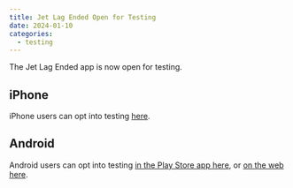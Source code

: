 ```yaml
---
title: Jet Lag Ended Open for Testing
date: 2024-01-10
categories:
  - testing
---
```


The Jet Lag Ended app is now open for testing.

## iPhone

iPhone users can opt into testing [here](https://testflight.apple.com/join/YXixDWej).

## Android

Android users can opt into testing [in the Play Store app here](https://play.google.com/store/apps/details?id=au.com.jetlagguy.jetlag_guyde), or [on the web here](https://play.google.com/apps/testing/au.com.jetlagguy.jetlag_guyde).
